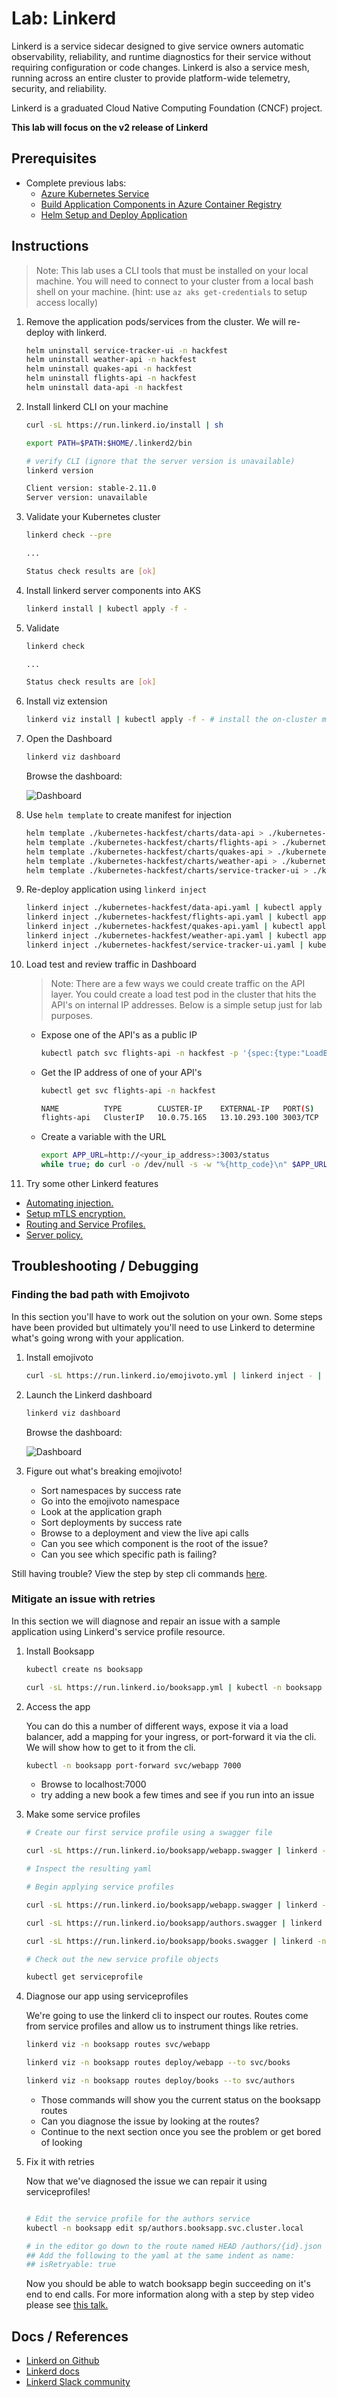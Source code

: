 # Lab: Linkerd

Linkerd is a service sidecar designed to give service owners automatic observability, reliability, and runtime diagnostics for their service without requiring configuration or code changes. Linkerd is also a service mesh, running across an entire cluster to provide platform-wide telemetry, security, and reliability.

Linkerd is a graduated Cloud Native Computing Foundation (CNCF) project.

**This lab will focus on the v2 release of Linkerd**

## Prerequisites

* Complete previous labs:
    * [Azure Kubernetes Service](../../create-aks-cluster/README.md)
    * [Build Application Components in Azure Container Registry](../../build-application/README.md)
    * [Helm Setup and Deploy Application](../../helm-setup-deploy/README.md)

## Instructions

> Note: This lab uses a CLI tools that must be installed on your local machine. You will need to connect to your cluster from a local bash shell on your machine. (hint: use `az aks get-credentials` to setup access locally)

1. Remove the application pods/services from the cluster. We will re-deploy with linkerd.

    ```bash
    helm uninstall service-tracker-ui -n hackfest
    helm uninstall weather-api -n hackfest
    helm uninstall quakes-api -n hackfest
    helm uninstall flights-api -n hackfest
    helm uninstall data-api -n hackfest
    ```

1. Install linkerd CLI on your machine

    ```bash
    curl -sL https://run.linkerd.io/install | sh

    export PATH=$PATH:$HOME/.linkerd2/bin
    ```

    ```bash
    # verify CLI (ignore that the server version is unavailable)
    linkerd version
    
    Client version: stable-2.11.0
    Server version: unavailable
    ```

1. Validate your Kubernetes cluster

    ```bash
    linkerd check --pre

    ...

    Status check results are [ok]
    ```

1. Install linkerd server components into AKS

    ```bash
    linkerd install | kubectl apply -f -
    ```

1. Validate

    ```bash
    linkerd check

    ...

    Status check results are [ok]
    ```

1. Install viz extension

    ```bash
    linkerd viz install | kubectl apply -f - # install the on-cluster metrics stack
    ```

1. Open the Dashboard

    ```bash
    linkerd viz dashboard
    ```

    Browse the dashboard:

    ![Dashboard](linkerd-dashboard.png "Dashboard")

1. Use `helm template` to create manifest for injection

    ```bash
    helm template ./kubernetes-hackfest/charts/data-api > ./kubernetes-hackfest/data-api.yaml
    helm template ./kubernetes-hackfest/charts/flights-api > ./kubernetes-hackfest/flights-api.yaml
    helm template ./kubernetes-hackfest/charts/quakes-api > ./kubernetes-hackfest/quakes-api.yaml
    helm template ./kubernetes-hackfest/charts/weather-api > ./kubernetes-hackfest/weather-api.yaml
    helm template ./kubernetes-hackfest/charts/service-tracker-ui > ./kubernetes-hackfest/service-tracker-ui.yaml
    ```

1. Re-deploy application using `linkerd inject`

    ```bash
    linkerd inject ./kubernetes-hackfest/data-api.yaml | kubectl apply -n hackfest -f -
    linkerd inject ./kubernetes-hackfest/flights-api.yaml | kubectl apply -n hackfest -f -
    linkerd inject ./kubernetes-hackfest/quakes-api.yaml | kubectl apply -n hackfest -f -
    linkerd inject ./kubernetes-hackfest/weather-api.yaml | kubectl apply -n hackfest -f -
    linkerd inject ./kubernetes-hackfest/service-tracker-ui.yaml | kubectl apply -n hackfest -f -
    ```

1. Load test and review traffic in Dashboard

    > Note: There are a few ways we could create traffic on the API layer. You could create a load test pod in the cluster that hits the API's on internal IP addresses. Below is a simple setup just for lab purposes.

    * Expose one of the API's as a public IP

        ```bash
        kubectl patch svc flights-api -n hackfest -p '{spec:{type:"LoadBalancer"}}'
        ```

    * Get the IP address of one of your API's

        ```bash
        kubectl get svc flights-api -n hackfest
        
        NAME          TYPE        CLUSTER-IP    EXTERNAL-IP   PORT(S)    AGE
        flights-api   ClusterIP   10.0.75.165   13.10.293.100 3003/TCP   100s
        ```

    * Create a variable with the URL

        ```bash
        export APP_URL=http://<your_ip_address>:3003/status
        while true; do curl -o /dev/null -s -w "%{http_code}\n" $APP_URL; sleep 1; done
        ```

1. Try some other Linkerd features

* [Automating injection.](https://linkerd.io/2/tasks/automating-injection)
* [Setup mTLS encryption.](https://linkerd.io/2/features/automatic-mtls)
* [Routing and Service Profiles.](https://linkerd.io/2/features/service-profiles)
* [Server policy.](https://linkerd.io/2.11/features/server-policy/)

## Troubleshooting / Debugging

### Finding the bad path with Emojivoto

In this section you'll have to work out the solution on your own. Some steps have been provided but ultimately you'll need to use Linkerd to determine what's going wrong with your application.

1. Install emojivoto

    ```bash
    curl -sL https://run.linkerd.io/emojivoto.yml | linkerd inject - | kubectl apply -f -
    ```

2. Launch the Linkerd dashboard

    ```bash
    linkerd viz dashboard
    ```

    Browse the dashboard:

    ![Dashboard](linkerd-dashboard.png "Dashboard")

3. Figure out what's breaking emojivoto!

    * Sort namespaces by success rate
    * Go into the emojivoto namespace
    * Look at the application graph
    * Sort deployments by success rate
    * Browse to a deployment and view the live api calls
    * Can you see which component is the root of the issue?
    * Can you see which specific path is failing?

Still having trouble? View the step by step cli commands [here](debug-emojivoto.sh).

### Mitigate an issue with retries

In this section we will diagnose and repair an issue with a sample application using Linkerd's service profile resource.

1. Install Booksapp

    ```bash
    kubectl create ns booksapp

    curl -sL https://run.linkerd.io/booksapp.yml | kubectl -n booksapp apply -f -
    ```

2. Access the app
  
    You can do this a number of different ways, expose it via a load balancer, add a mapping for your ingress, or port-forward it via the cli. We will show how to get to it from the cli.

    ```bash
    kubectl -n booksapp port-forward svc/webapp 7000
    ```

   * Browse to localhost:7000
   * try adding a new book a few times and see if you run into an issue

3. Make some service profiles

    ```bash
    # Create our first service profile using a swagger file
    
    curl -sL https://run.linkerd.io/booksapp/webapp.swagger | linkerd -n booksapp profile --open-api - webapp

    # Inspect the resulting yaml

    # Begin applying service profiles

    curl -sL https://run.linkerd.io/booksapp/webapp.swagger | linkerd -n booksapp profile --open-api - webapp | kubectl -n booksapp apply -f -

    curl -sL https://run.linkerd.io/booksapp/authors.swagger | linkerd -n booksapp profile --open-api - authors | kubectl -n booksapp apply -f -

    curl -sL https://run.linkerd.io/booksapp/books.swagger | linkerd -n booksapp profile --open-api - books | kubectl -n booksapp apply -f -

    # Check out the new service profile objects

    kubectl get serviceprofile

    ```

4. Diagnose our app using serviceprofiles

    We're going to use the linkerd cli to inspect our routes. Routes come from service profiles and allow us to instrument things like retries.

    ```bash
    linkerd viz -n booksapp routes svc/webapp

    linkerd viz -n booksapp routes deploy/webapp --to svc/books

    linkerd viz -n booksapp routes deploy/books --to svc/authors
    ```

    * Those commands will show you the current status on the booksapp routes
    * Can you diagnose the issue by looking at the routes?
    * Continue to the next section once you see the problem or get bored of looking

5. Fix it with retries

    Now that we've diagnosed the issue we can repair it using serviceprofiles!

    ```bash

    # Edit the service profile for the authors service
    kubectl -n booksapp edit sp/authors.booksapp.svc.cluster.local

    # in the editor go down to the route named HEAD /authors/{id}.json and add a new value after the name.
    ## Add the following to the yaml at the same indent as name:
    ## isRetryable: true

    ```

    Now you should be able to watch booksapp begin succeeding on it's end to end calls. For more information along with a step by step video please see [this talk.](https://www.youtube.com/watch?v=YJ8zP-lqB5E)

## Docs / References

* [Linkerd on Github](https://github.com/linkerd/linkerd2)
* [Linkerd docs](https://linkerd.io/2.11/overview/)
* [Linkerd Slack community](slack.linkerd.io)
